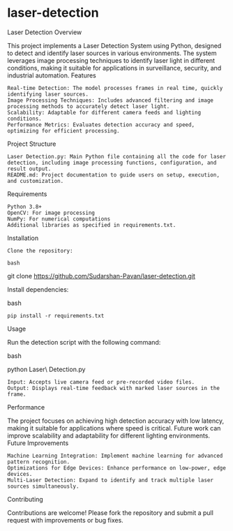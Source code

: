 # laser-detection

Laser Detection
Overview

This project implements a Laser Detection System using Python, designed to detect and identify laser sources in various environments. The system leverages image processing techniques to identify laser light in different conditions, making it suitable for applications in surveillance, security, and industrial automation.
Features

    Real-time Detection: The model processes frames in real time, quickly identifying laser sources.
    Image Processing Techniques: Includes advanced filtering and image processing methods to accurately detect laser light.
    Scalability: Adaptable for different camera feeds and lighting conditions.
    Performance Metrics: Evaluates detection accuracy and speed, optimizing for efficient processing.

Project Structure

    Laser Detection.py: Main Python file containing all the code for laser detection, including image processing functions, configuration, and result output.
    README.md: Project documentation to guide users on setup, execution, and customization.

Requirements

    Python 3.8+
    OpenCV: For image processing
    NumPy: For numerical computations
    Additional libraries as specified in requirements.txt.

Installation

    Clone the repository:

    bash

git clone https://github.com/Sudarshan-Pavan/laser-detection.git

Install dependencies:

bash

    pip install -r requirements.txt

Usage

Run the detection script with the following command:

bash

python Laser\ Detection.py

    Input: Accepts live camera feed or pre-recorded video files.
    Output: Displays real-time feedback with marked laser sources in the frame.

Performance

The project focuses on achieving high detection accuracy with low latency, making it suitable for applications where speed is critical. Future work can improve scalability and adaptability for different lighting environments.
Future Improvements

    Machine Learning Integration: Implement machine learning for advanced pattern recognition.
    Optimizations for Edge Devices: Enhance performance on low-power, edge devices.
    Multi-Laser Detection: Expand to identify and track multiple laser sources simultaneously.

Contributing

Contributions are welcome! Please fork the repository and submit a pull request with improvements or bug fixes.
